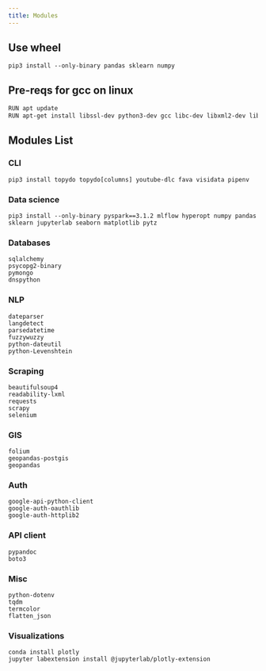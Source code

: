 ```yaml
---
title: Modules
---
```


## Use wheel
```
pip3 install --only-binary pandas sklearn numpy
```

## Pre-reqs for gcc on linux
```bash
RUN apt update
RUN apt-get install libssl-dev python3-dev gcc libc-dev libxml2-dev libxslt1-dev zlib1g-dev g++ -y
```

## Modules List
### CLI
`pip3 install topydo topydo[columns] youtube-dlc fava visidata pipenv`

### Data science
`pip3 install --only-binary pyspark==3.1.2 mlflow hyperopt numpy pandas sklearn jupyterlab seaborn matplotlib pytz`

### Databases
```
sqlalchemy
psycopg2-binary
pymongo
dnspython
```

### NLP
```
dateparser
langdetect
parsedatetime
fuzzywuzzy
python-dateutil
python-Levenshtein
```

### Scraping
```
beautifulsoup4
readability-lxml
requests
scrapy
selenium
```

### GIS
```
folium
geopandas-postgis
geopandas
```

### Auth
```
google-api-python-client
google-auth-oauthlib
google-auth-httplib2
```

### API client
```
pypandoc
boto3
```

### Misc
```
python-dotenv
tqdm
termcolor
flatten_json
```

### Visualizations
```
conda install plotly
jupyter labextension install @jupyterlab/plotly-extension
```